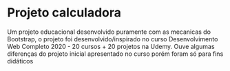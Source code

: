 # Projeto calculadora

Um projeto educacional desenvolvido puramente com as mecanicas do Bootstrap, o projeto foi desenvolvido/inspirado no curso Desenvolvimento Web Completo 2020 - 20 cursos + 20 projetos na Udemy. Ouve algumas diferenças do projeto inicial apresentado no curso porém foram só para fins didáticos